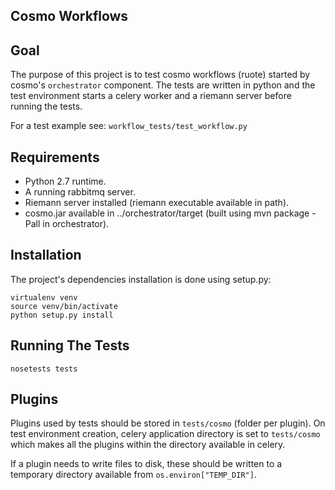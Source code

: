 Cosmo Workflows
---------------

## Goal

The purpose of this project is to test cosmo workflows (ruote) started by cosmo's `orchestrator` component.
The tests are written in python and the test environment starts a celery worker and a riemann server before running the tests.

For a test example see: `workflow_tests/test_workflow.py`


## Requirements

* Python 2.7 runtime.
* A running rabbitmq server.
* Riemann server installed (riemann executable available in path).
* cosmo.jar available in ../orchestrator/target (built using mvn package -Pall in orchestrator).


## Installation

The project's dependencies installation is done using setup.py:

```
virtualenv venv
source venv/bin/activate
python setup.py install
```


## Running The Tests

```
nosetests tests
```


## Plugins

Plugins used by tests should be stored in `tests/cosmo` (folder per plugin).
On test environment creation, celery application directory is set to `tests/cosmo` which makes all the plugins within the directory available in celery.

If a plugin needs to write files to disk, these should be written to a temporary directory available from `os.environ["TEMP_DIR"]`.
